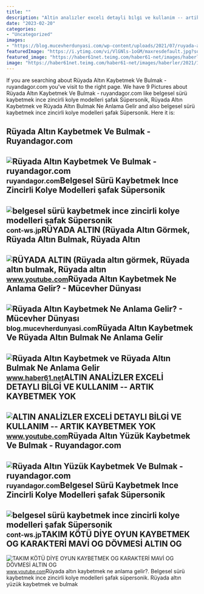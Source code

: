 ```yaml
---
title: ""
description: "Altin anali̇zler exceli̇ detayli bi̇lgi̇ ve kullanim -- artik kaybetmek yok"
date: "2023-02-20"
categories:
- "Uncategorized"
images:
- "https://blog.mucevherdunyasi.com/wp-content/uploads/2021/07/ruyada-altin-kaybetmek-1-640x420.jpg"
featuredImage: "https://i.ytimg.com/vi/VlGNls-1oGM/maxresdefault.jpg?sqp=-oaymwEmCIAKENAF8quKqQMa8AEB-AHUBoAC4AOKAgwIABABGH8gUigfMA8=&amp;rs=AOn4CLB3YDdmxGUy9BZNOtVV-wEYVhkGig"
featured_image: "https://haber61net.teimg.com/haber61-net/images/haberler/2021/11/08/ruyada_altin_kaybetmek_ve_ruyada_altin_bulmak_ne_anlama_gelir_h438061_1c16d.webp"
image: "https://haber61net.teimg.com/haber61-net/images/haberler/2021/11/08/ruyada_altin_kaybetmek_ve_ruyada_altin_bulmak_ne_anlama_gelir_h438061_1c16d.webp"
---
```


If you are searching about Rüyada Altın Kaybetmek Ve Bulmak - ruyandagor.com you've visit to the right page. We have 9 Pictures about Rüyada Altın Kaybetmek Ve Bulmak - ruyandagor.com like belgesel sürü kaybetmek ince zincirli kolye modelleri şafak Süpersonik, Rüyada Altın Kaybetmek ve Rüyada Altın Bulmak Ne Anlama Gelir and also belgesel sürü kaybetmek ince zincirli kolye modelleri şafak Süpersonik. Here it is:

Rüyada Altın Kaybetmek Ve Bulmak - Ruyandagor.com
-------------------------------------------------

 ![Rüyada Altın Kaybetmek Ve Bulmak - ruyandagor.com](https://images.ruyandagor.com/2017/04/altin-kaybetmek-ve-bulmak-0045.jpg) <small>ruyandagor.com</small>Belgesel Sürü Kaybetmek Ince Zincirli Kolye Modelleri şafak Süpersonik
----------------------------------------------------------------------

 ![belgesel sürü kaybetmek ince zincirli kolye modelleri şafak Süpersonik](https://www.assospirlanta.com/resim/urun/assos-altin-zincir-kolye-0039794300020-1631628915.jpg) <small>cont-ws.jp</small>RÜYADA ALTIN (Rüyada Altın Görmek, Rüyada Altın Bulmak, Rüyada Altın
--------------------------------------------------------------------

 ![RÜYADA ALTIN (Rüyada altın görmek, Rüyada altın bulmak, Rüyada altın](https://i.ytimg.com/vi/VlGNls-1oGM/maxresdefault.jpg?sqp=-oaymwEmCIAKENAF8quKqQMa8AEB-AHUBoAC4AOKAgwIABABGH8gUigfMA8=&rs=AOn4CLB3YDdmxGUy9BZNOtVV-wEYVhkGig) <small>www.youtube.com</small>Rüyada Altın Kaybetmek Ne Anlama Gelir? - Mücevher Dünyası
----------------------------------------------------------

 ![Rüyada Altın Kaybetmek Ne Anlama Gelir? - Mücevher Dünyası](https://blog.mucevherdunyasi.com/wp-content/uploads/2021/07/ruyada-altin-kaybetmek-1-640x420.jpg) <small>blog.mucevherdunyasi.com</small>Rüyada Altın Kaybetmek Ve Rüyada Altın Bulmak Ne Anlama Gelir
-------------------------------------------------------------

 ![Rüyada Altın Kaybetmek ve Rüyada Altın Bulmak Ne Anlama Gelir](https://haber61net.teimg.com/haber61-net/images/haberler/2021/11/08/ruyada_altin_kaybetmek_ve_ruyada_altin_bulmak_ne_anlama_gelir_h438061_1c16d.webp) <small>www.haber61.net</small>ALTIN ANALİZLER EXCELİ DETAYLI BİLGİ VE KULLANIM -- ARTIK KAYBETMEK YOK
-----------------------------------------------------------------------

 ![ALTIN ANALİZLER EXCELİ DETAYLI BİLGİ VE KULLANIM -- ARTIK KAYBETMEK YOK](https://i.ytimg.com/vi/KHOgCW77v4A/maxresdefault.jpg) <small>www.youtube.com</small>Rüyada Altın Yüzük Kaybetmek Ve Bulmak - Ruyandagor.com
-------------------------------------------------------

 ![Rüyada Altın Yüzük Kaybetmek Ve Bulmak - ruyandagor.com](https://images.ruyandagor.com/2017/05/altin-yuzuk-kaybetmek-ve-bulmak-0028.jpg) <small>ruyandagor.com</small>Belgesel Sürü Kaybetmek Ince Zincirli Kolye Modelleri şafak Süpersonik
----------------------------------------------------------------------

 ![belgesel sürü kaybetmek ince zincirli kolye modelleri şafak Süpersonik](https://www.yavuzkuyumculuk.com/yavuz-kuyumculuk-altin-halat-burgu-zincir-kalp-kolye-ince-kalp-kolyeler-yavuz-kuyumculuk-1713-53-K.jpg) <small>cont-ws.jp</small>TAKIM KÖTÜ DİYE OYUN KAYBETMEK OG KARAKTERİ MAVİ OG DÖVMESİ ALTIN OG
--------------------------------------------------------------------

 ![TAKIM KÖTÜ DİYE OYUN KAYBETMEK OG KARAKTERİ MAVİ OG DÖVMESİ ALTIN OG](https://i.ytimg.com/vi/XiODu3Adjyw/maxresdefault.jpg?sqp=-oaymwEmCIAKENAF8quKqQMa8AEB-AH-CYAC0AWKAgwIABABGFggYChlMA8=&rs=AOn4CLD0xCUOxsPt6bpYEJqeVol5B7PSQQ) <small>www.youtube.com</small>Rüyada altın kaybetmek ne anlama gelir?. Belgesel sürü kaybetmek ince zincirli kolye modelleri şafak süpersonik. Rüyada altın yüzük kaybetmek ve bulmak
